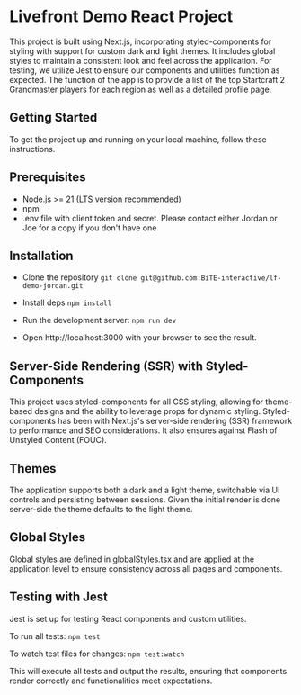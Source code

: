 # Livefront Demo React Project

This project is built using Next.js, incorporating styled-components for styling with support for custom dark and light themes. It includes global styles to maintain a consistent look and feel across the application. For testing, we utilize Jest to ensure our components and utilities function as expected. The function of the app is to provide a list of the top Startcraft 2 Grandmaster players for each region as well as a detailed profile page.

## Getting Started
To get the project up and running on your local machine, follow these instructions.

## Prerequisites
- Node.js >= 21 (LTS version recommended)
- npm
- .env file with client token and secret. Please contact either Jordan or Joe for a copy if you don't have one

## Installation
- Clone the repository
```git clone git@github.com:BiTE-interactive/lf-demo-jordan.git```

- Install deps
```npm install```

- Run the development server:
```npm run dev```

- Open http://localhost:3000 with your browser to see the result.

## Server-Side Rendering (SSR) with Styled-Components
This project uses styled-components for all CSS styling, allowing for theme-based designs and the ability to leverage props for dynamic styling. Styled-components has been with Next.js's server-side rendering (SSR) framework to performance and SEO considerations. It also ensures against Flash of Unstyled Content (FOUC).

## Themes
The application supports both a dark and a light theme, switchable via UI controls and persisting between sessions. Given the initial render is done server-side the theme defaults to the light theme.

## Global Styles
Global styles are defined in globalStyles.tsx and are applied at the application level to ensure consistency across all pages and components.

## Testing with Jest
Jest is set up for testing React components and custom utilities.

To run all tests:
```npm test```

To watch test files for changes:
```npm test:watch```

This will execute all tests and output the results, ensuring that components render correctly and functionalities meet expectations.

